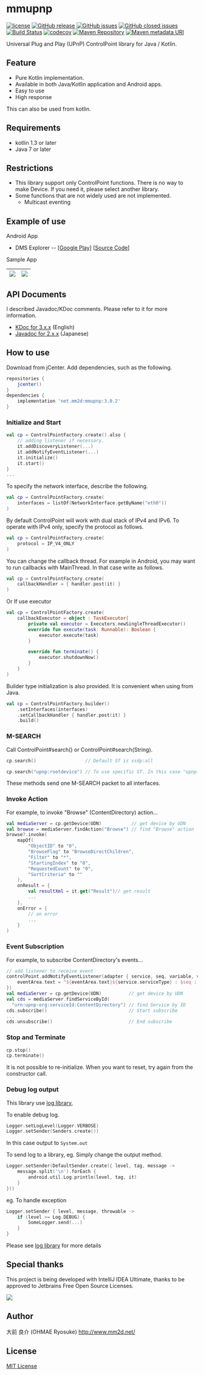 # mmupnp
[![license](https://img.shields.io/github/license/ohmae/mmupnp.svg)](./LICENSE)
[![GitHub release](https://img.shields.io/github/release/ohmae/mmupnp.svg)](https://github.com/ohmae/mmupnp/releases)
[![GitHub issues](https://img.shields.io/github/issues/ohmae/mmupnp.svg)](https://github.com/ohmae/mmupnp/issues)
[![GitHub closed issues](https://img.shields.io/github/issues-closed/ohmae/mmupnp.svg)](https://github.com/ohmae/mmupnp/issues)
[![Build Status](https://travis-ci.org/ohmae/mmupnp.svg?branch=develop)](https://travis-ci.org/ohmae/mmupnp)
[![codecov](https://codecov.io/gh/ohmae/mmupnp/branch/develop/graph/badge.svg)](https://codecov.io/gh/ohmae/mmupnp)
[![Maven Repository](https://img.shields.io/badge/maven-jcenter-brightgreen.svg)](https://bintray.com/ohmae/maven/net.mm2d.mmupnp)
[![Maven metadata URI](https://img.shields.io/maven-metadata/v/https/jcenter.bintray.com/net/mm2d/mmupnp/maven-metadata.xml.svg)](https://bintray.com/ohmae/maven/net.mm2d.mmupnp)

Universal Plug and Play (UPnP) ControlPoint library for Java / Kotlin.

## Feature
- Pure Kotlin implementation.
- Available in both Java/Kotlin application and Android apps.
- Easy to use
- High response

This can also be used from kotlin.

## Requirements
- kotlin 1.3 or later
- Java 7 or later

## Restrictions
- This library support only ControlPoint functions.
There is no way to make Device. If you need it, please select another library.
- Some functions that are not widely used are not implemented.
  - Multicast eventing

## Example of use
Android App
- DMS Explorer --
[[Google Play](https://play.google.com/store/apps/details?id=net.mm2d.dmsexplorer)]
[[Source Code](https://github.com/ohmae/DmsExplorer)]

Sample App

|![](readme/1.png)|![](readme/2.png)|
|-|-|

## API Documents

I described Javadoc/KDoc comments. Please refer to it for more information.

- [KDoc for 3.x.x](https://ohmae.github.io/mmupnp/dokka/mmupnp/) (English)
- [Javadoc for 2.x.x](https://ohmae.github.io/mmupnp/javadoc/) (Japanese)

## How to use

Download from jCenter.
Add dependencies, such as the following.

```gradle
repositories {
    jcenter()
}
dependencies {
    implementation 'net.mm2d:mmupnp:3.0.2'
}
```

### Initialize and Start

```kotlin
val cp = ControlPointFactory.create().also {
    // adding listener if necessary.
    it.addDiscoveryListener(...)
    it.addNotifyEventListener(...)
    it.initialize()
    it.start()
}
...
```

To specify the network interface, describe the following.

```kotlin
val cp = ControlPointFactory.create(
    interfaces = listOf(NetworkInterface.getByName("eth0"))
)
```

By default ControlPoint will work with dual stack of IPv4 and IPv6.
To operate with IPv4 only, specify the protocol as follows.

```kotlin
val cp = ControlPointFactory.create(
    protocol = IP_V4_ONLY
)
```

You can change the callback thread.
For example in Android, you may want to run callbacks with MainThread.
In that case write as follows.

```kotlin
val cp = ControlPointFactory.create(
    callbackHandler = { handler.post(it) }
)
```

Or If use executor

```kotlin
val cp = ControlPointFactory.create(
    callbackExecutor = object : TaskExecutor{
        private val executor = Executors.newSingleThreadExecutor()
        override fun execute(task: Runnable): Boolean {
            executor.execute(task)
        }

        override fun terminate() {
            executor.shutdownNow()
        }
    }
)
```

Builder type initialization is also provided.
It is convenient when using from Java.

```kotlin
val cp = ControlPointFactory.builder()
    .setInterfaces(interfaces)
    .setCallbackHandler { handler.post(it) }
    .build()
```

### M-SEARCH
Call ControlPoint#search() or ControlPoint#search(String).

```kotlin
cp.search()                  // Default ST is ssdp:all
```

```kotlin
cp.search("upnp:rootdevice") // To use specific ST. In this case "upnp:rootdevice"
```

These methods send one M-SEARCH packet to all interfaces.

### Invoke Action
For example, to invoke "Browse" (ContentDirectory) action...

```kotlin
val mediaServer = cp.getDevice(UDN)           // get device by UDN
val browse = mediaServer.findAction("Browse") // find "Browse" action
browse?.invoke(
    mapOf(
        "ObjectID" to "0",
        "BrowseFlag" to "BrowseDirectChildren",
        "Filter" to "*",
        "StartingIndex" to "0",
        "RequestedCount" to "0",
        "SortCriteria" to ""
    ),
    onResult = {
        val resultXml = it.get("Result")// get result
        ...
    },
    onError = {
        // on error
        ...
    }
)
```

### Event Subscription
For example, to subscribe ContentDirectory's events...

```kotlin
// add listener to receive event
controlPoint.addNotifyEventListener(adapter { service, seq, variable, value ->
    eventArea.text = "${eventArea.text}${service.serviceType} : $seq : $variable : $value\n"
})
val mediaServer = cp.getDevice(UDN)          // get device by UDN
val cds = mediaServer.findServiceById(
  "urn:upnp-org:serviceId:ContentDirectory") // find Service by ID
cds.subscribe()                              // Start subscribe
...
cds.unsubscribe()                            // End subscribe
```

### Stop and Terminate

```kotlin
cp.stop()
cp.terminate()
```

It is not possible to re-initialize.
When you want to reset, try again from the constructor call.

### Debug log output

This library use [log library](https://github.com/ohmae/log),

To enable debug log.

```kotlin
Logger.setLogLevel(Logger.VERBOSE)
Logger.setSender(Senders.create())
```

In this case output to `System.out`

To send log to a library,
eg. Simply change the output method.

```kotlin
Logger.setSender(DefaultSender.create({ level, tag, message ->
    message.split('\n').forEach {
        android.util.Log.println(level, tag, it)
    }
}))
```

eg. To handle exception

```kotlin
Logger.setSender { level, message, throwable -> 
    if (level >= Log.DEBUG) {
        SomeLogger.send(...)
    }
}
```

Please see [log library](https://github.com/ohmae/log) for more details

## Special thanks

This project is being developed with IntelliJ IDEA Ultimate,
thanks to be approved to Jetbrains Free Open Source Licenses.

[![](readme/jetbrains/jetbrains.svg)](https://www.jetbrains.com/?from=mmupnp)

## Author
大前 良介 (OHMAE Ryosuke)
http://www.mm2d.net/

## License
[MIT License](./LICENSE)
